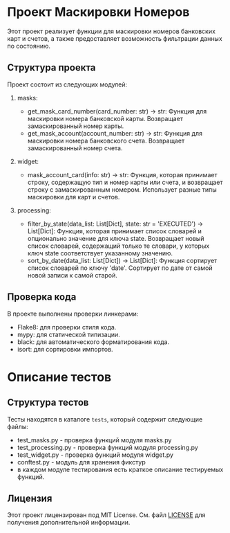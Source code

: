 # Проект Маскировки Номеров

Этот проект реализует функции для маскировки номеров банковских карт и 
счетов, а также предоставляет возможность фильтрации данных по состоянию.
## Структура проекта

Проект состоит из следующих модулей:

1. masks: 
   - get_mask_card_number(card_number: str) -> str: Функция для маскировки номера банковской карты. 
Возвращает замаскированный номер карты.
   - get_mask_account(account_number: str) -> str: Функция для маскировки номера банковского счета. 
Возвращает замаскированный номер счета.

2. widget:
   - mask_account_card(info: str) -> str: Функция, которая принимает строку,
содержащую тип и номер карты или счета, и возвращает строку с замаскированным номером. 
Использует разные типы маскировки для карт и счетов.

3. processing:
   - filter_by_state(data_list: List[Dict], state: str = 'EXECUTED') -> List[Dict]: Функция, которая принимает список словарей и
опционально значение для ключа state. Возвращает новый список словарей, содержащий только те словари,
у которых ключ state соответствует указанному значению.
   - sort_by_date(data_list: List[Dict]) -> List[Dict]: Функция сортирует список словарей по ключу 'date'. 
Сортирует по дате от самой новой записи к самой старой.
  
## Проверка кода

В проекте выполнены проверки линкерами:
- Flake8: для проверки стиля кода.
- mypy: для статической типизации.
- black: для автоматического форматирования кода.
- isort: для сортировки импортов.

# Описание тестов

## Структура тестов

Тесты находятся в каталоге `tests`, который содержит следующие файлы:

- test_masks.py - проверка функций модуля masks.py
- test_processing.py - проверка функций модуля processing.py
- test_widget.py - проверка функций модуля widget.py
- conftest.py - модуль для хранения фикстур
- в каждом модуле тестирования есть краткое описание тестируемых функций.

## Лицензия

Этот проект лицензирован под MIT License. См. файл [LICENSE](LICENSE) для получения дополнительной информации.